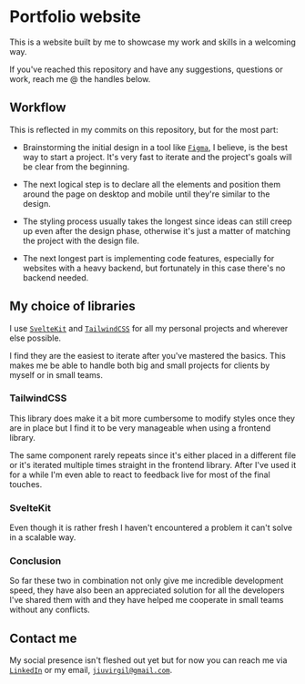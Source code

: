 # Portfolio website

This is a website built by me to showcase my work and skills in a welcoming way.

If you've reached this repository and have any suggestions, questions or work, reach me @ the handles below.

## Workflow

This is reflected in my commits on this repository, but for the most part:

-   Brainstorming the initial design in a tool like [`Figma`](https://www.figma.com), I believe, is the best way to start a project. It's very fast to iterate and the project's goals will be clear from the beginning.

-   The next logical step is to declare all the elements and position them around the page on desktop and mobile until they're similar to the design.

-   The styling process usually takes the longest since ideas can still creep up even after the design phase, otherwise it's just a matter of matching the project with the design file.

-   The next longest part is implementing code features, especially for websites with a heavy backend, but fortunately in this case there's no backend needed.

## My choice of libraries

I use [`SvelteKit`](https://kit.svelte.dev/) and [`TailwindCSS`](https://tailwindcss.com/) for all my personal projects and wherever else possible.

I find they are the easiest to iterate after you've mastered the basics. This makes me be able to handle both big and small projects for clients by myself or in small teams.

### TailwindCSS

This library does make it a bit more cumbersome to modify styles once they are in place but I find it to be very manageable when using a frontend library.

The same component rarely repeats since it's either placed in a different file or it's iterated multiple times straight in the frontend library. After I've used it for a while I'm even able to react to feedback live for most of the final touches.

### SvelteKit

Even though it is rather fresh I haven't encountered a problem it can't solve in a scalable way.

### Conclusion

So far these two in combination not only give me incredible development speed, they have also been an appreciated solution for all the developers I've shared them with and they have helped me cooperate in small teams without any conflicts.

## Contact me

My social presence isn't fleshed out yet but for now you can reach me via [`LinkedIn`](https://www.linkedin.com/in/jiu-virgil/) or my email, [`jiuvirgil@gmail.com`](mailto:jiuvirgil@gmail.com).

